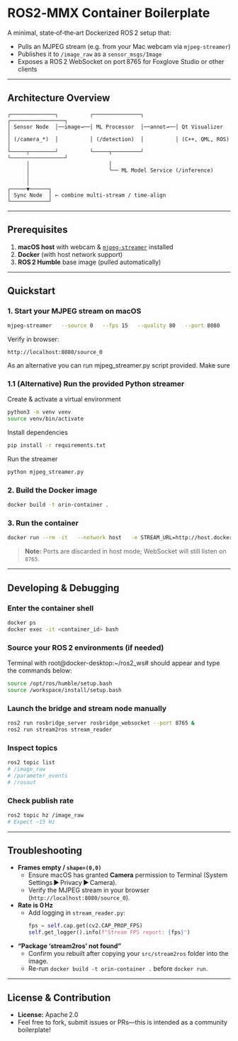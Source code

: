 # ROS2‑MMX Container Boilerplate

A minimal, state‑of‑the‑art Dockerized ROS 2 setup that:

- Pulls an MJPEG stream (e.g. from your Mac webcam via `mjpeg-streamer`)
- Publishes it to `/image_raw` as a `sensor_msgs/Image`
- Exposes a ROS 2 WebSocket on port 8765 for Foxglove Studio or other clients

---

## Architecture Overview

```text
┌──────────────┐          ┌───────────────┐          ┌─────────────────┐
│ Sensor Node  │──image→──│ ML Processor  │──annot→──│ Qt Visualizer   │
│ (/camera_*)  │          │ (/detection)  │          │ (C++, QML, ROS) │
└─────┬────────┘          └─────┬─────────┘          └─────────────────┘
      │                         │
      │                         └── ML Model Service (/inference)
      │
      │
┌─────▼──────┐ 
│ Sync Node  │ ← combine multi‑stream / time‑align
└────────────┘
```

---

## Prerequisites

1. **macOS host** with webcam & [`mjpeg-streamer`](https://github.com/jacksonliam/mjpg-streamer) installed  
2. **Docker** (with host network support)  
3. **ROS 2 Humble** base image (pulled automatically)  

---

## Quickstart

### 1. Start your MJPEG stream on macOS

```bash
mjpeg-streamer   --source 0   --fps 15   --quality 80   --port 8080
```

Verify in browser:  
```
http://localhost:8080/source_0
```
As an alternative you can run mjpeg_streamer.py script provided. Make sure 


### 1.1 (Alternative) Run the provided Python streamer

Create & activate a virtual environment

```bash
python3 -m venv venv
source venv/bin/activate
```

Install dependencies

```bash
pip install -r requirements.txt
```

Run the streamer

```bash
python mjpeg_streamer.py
```

### 2. Build the Docker image

```bash
docker build -t orin-container .
```

### 3. Run the container

```bash
docker run --rm -it   --network host   -e STREAM_URL=http://host.docker.internal:8080/source_0   -p 8765:8765   orin-container
```

> **Note:** Ports are discarded in host mode; WebSocket will still listen on `8765`.

---

## Developing & Debugging

### Enter the container shell

```bash
docker ps
docker exec -it <container_id> bash
```

### Source your ROS 2 environments (if needed)

Terminal with root@docker-desktop:~/ros2_ws# should appear and type the commands below:

```bash
source /opt/ros/humble/setup.bash
source /workspace/install/setup.bash
```

### Launch the bridge and stream node manually

```bash
ros2 run rosbridge_server rosbridge_websocket --port 8765 &
ros2 run stream2ros stream_reader
```

### Inspect topics

```bash
ros2 topic list
# /image_raw
# /parameter_events
# /rosout
```

### Check publish rate

```bash
ros2 topic hz /image_raw
# Expect ~15 Hz
```

---

## Troubleshooting

- **Frames empty / `shape=(0,0)`**  
  - Ensure macOS has granted **Camera** permission to Terminal (System Settings ▶ Privacy ▶ Camera).  
  - Verify the MJPEG stream in your browser (`http://localhost:8080/source_0`).  
- **Rate is 0 Hz**  
  - Add logging in `stream_reader.py`:  
    ```python
    fps = self.cap.get(cv2.CAP_PROP_FPS)
    self.get_logger().info(f"Stream FPS report: {fps}")
    ```
- **“Package ‘stream2ros’ not found”**  
  - Confirm you rebuilt after copying your `src/stream2ros` folder into the image.  
  - Re-run `docker build -t orin-container .` before `docker run`.

---

## License & Contribution

- **License:** Apache 2.0  
- Feel free to fork, submit issues or PRs—this is intended as a community boilerplate!
